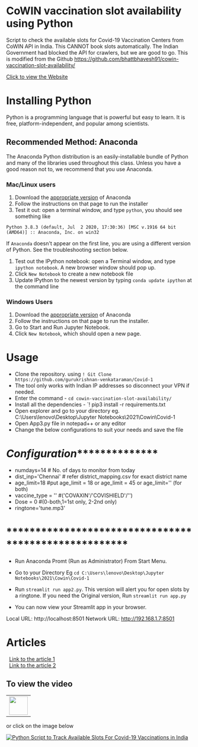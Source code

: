 # CoWIN vaccination slot availability using Python

Script to check the available slots for Covid-19 Vaccination Centers from CoWIN API in India. This CANNOT book slots automatically. The Indian Government had blocked the API for crawlers, but we are good to go.
This is modified from the Github https://github.com/bhattbhavesh91/cowin-vaccination-slot-availability/

[Click to view the Website](https://bit.ly/3eQkvgl)

<!---
[Click to view the Website](https://bit.ly/3ob9l94)
-->

# Installing Python
Python is a programming language that is powerful but easy to learn. It is free, platform-independent, and popular among scientists.

## Recommended Method: Anaconda
The Anaconda Python distribution is an easily-installable bundle of Python and many of the libraries used throughout this class. Unless you have a good reason not to, we recommend that you use Anaconda.

### Mac/Linux users
1. Download the [appropriate version](https://www.anaconda.com/products/individual) of Anaconda
2. Follow the instructions on that page to run the installer
3. Test it out: open a terminal window, and type ``python``, you should see something like
```
Python 3.8.3 (default, Jul  2 2020, 17:30:36) [MSC v.1916 64 bit (AMD64)] :: Anaconda, Inc. on win32
```
If `Anaconda` doesn't appear on the first line, you are using a different version of Python. See the troubleshooting section below.

1. Test out the IPython notebook: open a Terminal window, and type `ipython notebook`. A new browser window should pop up. 
2. Click `New Notebook` to create a new notebook file
3. Update IPython to the newest version by typing `conda update ipython` at the command line

### Windows Users
1. Download the [appropriate version](https://www.anaconda.com/products/individual) of Anaconda
2. Follow the instructions on that page to run the installer.
3. Go to Start and Run Jupyter Notebook.
4. Click `New Notebook`, which should open a new page.

# Usage
- Clone the repository. using `! Git Clone https://github.com/gurukrishnan-venkataraman/Covid-1`
- The tool only works with Indian IP addresses so disconnect your VPN if needed.
- Enter the command - `cd cowin-vaccination-slot-availability/`
- Install all the dependencies - `! pip3 install -r requirements.txt
- Open explorer and go to your directory eg.  C:\Users\lenovo\Desktop\Jupyter Notebooks\2021\Cowin\Covid-1
- Open App3.py file in notepad++ or any editor
- Change the below configurations to suit your needs  and save the file

# *************Configuration***************************
- numdays=14 # No. of days to monitor from today
- dist_inp='Chennai' # refer district_mapping.csv for exact district name
- age_limit=18 #put age_limit = 18 or age_limit = 45 or age_limit='' (for both)
- vaccine_type = '' #('COVAXIN'/'COVISHIELD'/'')
- Dose = 0 #(0-both,1=1st only, 2-2nd only)
- ringtone='tune.mp3'
# *****************************************************

- Run Anaconda Promt (Run as Administrator) From Start Menu.
- Go to your Directory Eg `cd C:\Users\lenovo\Desktop\Jupyter Notebooks\2021\Cowin\Covid-1`
- Run `streamlit run app2.py`. This version will alert you for open slots by a ringtone. If you need the Original version, Run `streamlit run app.py`

-   You can now view your Streamlit app in your browser.

  Local URL: http://localhost:8501
  Network URL: http://192.168.1.7:8501

# Articles
&nbsp;
[Link to the article 1](https://analyticsindiamag.com/data-scientist-creates-python-script-to-track-available-slots-for-covid-vaccinations/)    
&nbsp;
[Link to the article 2](https://yourstory.com/2021/05/paytm-launches-covid-19-vaccine-finder-tracks-slot-availability/amp)

## To view the video

<table>
   <tr>
      <td><a href="http://www.youtube.com/watch?v=tZ2xA19ZALA" target="_blank"><img height="50" src = "https://img.shields.io/youtube/views/tZ2xA19ZALA?color=blue&label=Watch%20on%20YouTube&logo=youtube&logoColor=red&style=for-the-badge"></a></td>
   </tr>
</table>

or click on the image below

[![Python Script to Track Available Slots For Covid-19 Vaccinations in India](http://img.youtube.com/vi/tZ2xA19ZALA/0.jpg)](http://www.youtube.com/watch?v=tZ2xA19ZALA)
